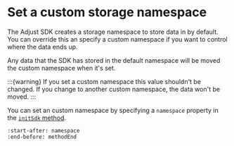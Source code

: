 # Set a custom storage namespace

The Adjust SDK creates a storage namespace to store data in by default. You can override this an specify a custom namespace if you want to control where the data ends up.

Any data that the SDK has stored in the default namespace will be moved the custom namespace when it's set.

:::{warning}
If you set a custom namespace this value shouldn't be changed. If you change to another custom namespace, the data won't be moved.
:::

You can set an custom namespace by specifying a `namespace` property in the [`initSdk` method](web-initSdk-invocation).

```{include} /web/fragments/Adjust.md
:start-after: namespace
:end-before: methodEnd
```
